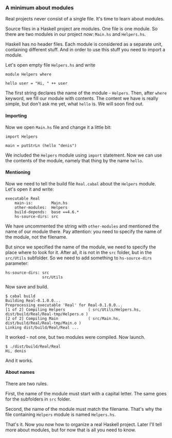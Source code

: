 ### A minimum about modules ###

Real projects never consist of a single file. It's time to learn about modules.

Source files in a Haskell project are modules. One file is one module. So there are two modules in our project now: `Main.hs` and `Helpers.hs`.

Haskell has no header files. Each module is considered as a separate unit, containing different stuff. And in order to use this stuff you need to import a module.

Let's open empty file `Helpers.hs` and write

    module Helpers where
	
    hello user = "Hi, " ++ user

The first string declares the name of the module - `Helpers`. Then, after `where` keyword, we fill our module with contents. The content we have is really simple, but don't ask me yet, what `hello` is. We will soon find out.

#### Importing ####

Now we open `Main.hs` file and change it a little bit:

    import Helpers

    main = putStrLn (hello "denis")

We included the `Helpers` module using `import` statement. Now we can use the contents of the module, namely that thing by the name `hello`.

#### Mentioning ####

Now we need to tell the build file `Real.cabal` about the `Helpers` module. Let's open it and write:

    executable Real
        main-is:        Main.hs
        other-modules:  Helpers
        build-depends:  base ==4.6.*
        hs-source-dirs: src

We have uncommented the string with `other-modules` and mentioned the name of our module there. Pay attention: you need to specify the name of the module, not the filename.

But since we specified the name of the module, we need to specify the place where to look for it. After all, it is not in the `src` folder, but in the `src/Utils` subfolder. So we need to add something to `hs-source-dirs` parameter:

    hs-source-dirs: src
                    src/Utils

Now save and build.

    $ cabal build
    Building Real-0.1.0.0...
    Preprocessing executable 'Real' for Real-0.1.0.0...
    [1 of 2] Compiling Helpers          ( src/Utils/Helpers.hs, dist/build/Real/Real-tmp/Helpers.o )
    [2 of 2] Compiling Main             ( src/Main.hs, dist/build/Real/Real-tmp/Main.o )
    Linking dist/build/Real/Real ...

It worked - not one, but two modules were compiled. Now launch.

    $ ./dist/build/Real/Real
    Hi, denis

And it works.

#### About names ####

There are two rules.

First, the name of the module must start with a capital letter. The same goes for the subfolders in `src` folder.

Second, the name of the module must match the filename. That's why the file containing `Helpers` module is named `Helpers.hs`.

That's it. Now you now how to organize a real Haskell project. Later I'll tell more about modules, but for now that is all you need to know.
